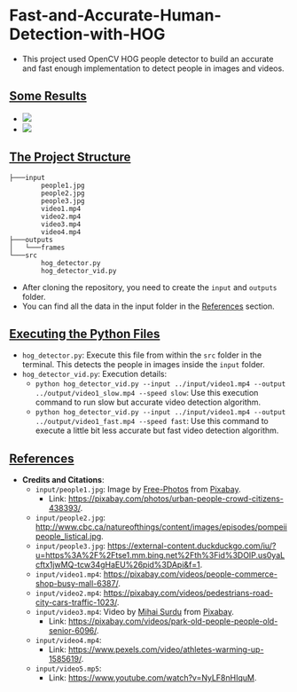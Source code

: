 # Fast-and-Accurate-Human-Detection-with-HOG



* This project used OpenCV HOG people detector to build an accurate and fast enough implementation to detect people in images and videos.



## <u>Some Results</u>

* ![](https://github.com/sovit-123/Fast-and-Accurate-Human-Detection-with-HOG/blob/master/outputs/people1.jpg?raw=true)
* ![](https://github.com/sovit-123/Fast-and-Accurate-Human-Detection-with-HOG/blob/master/outputs/people2.jpg?raw=true)





## <u>The Project Structure</u>

```
├───input
        people1.jpg
        people2.jpg
        people3.jpg
        video1.mp4
        video2.mp4
        video3.mp4
        video4.mp4
├───outputs
│   └───frames
└───src
        hog_detector.py
        hog_detector_vid.py
```

* After cloning the repository, you need to create the `input` and `outputs` folder.
* You can find all the data in the input folder in the [References](#References) section.



## <u>Executing the Python Files</u>

* `hog_detector.py`: Execute this file from within the `src` folder in the terminal. This detects the people in images inside the `input` folder.
* `hog_detector_vid.py`:  Execution details:
  * `python hog_detector_vid.py --input ../input/video1.mp4 --output ../output/video1_slow.mp4 --speed slow`: Use this execution command to run slow but accurate video detection algorithm.
  * `python hog_detector_vid.py --input ../input/video1.mp4 --output ../output/video1_fast.mp4 --speed fast`: Use this command to execute a little bit less accurate but fast video detection algorithm.



## <u>References</u>

* **Credits and Citations**:
  * `input/people1.jpg`: Image by <a href="https://pixabay.com/photos/?utm_source=link-attribution&amp;utm_medium=referral&amp;utm_campaign=image&amp;utm_content=438393">Free-Photos</a> from <a href="https://pixabay.com/?utm_source=link-attribution&amp;utm_medium=referral&amp;utm_campaign=image&amp;utm_content=438393">Pixabay</a>.
    * Link: https://pixabay.com/photos/urban-people-crowd-citizens-438393/.
  * `input/people2.jpg`: http://www.cbc.ca/natureofthings/content/images/episodes/pompeiipeople_listical.jpg.
  * `input/people3.jpg`: https://external-content.duckduckgo.com/iu/?u=https%3A%2F%2Ftse1.mm.bing.net%2Fth%3Fid%3DOIP.us0yaLcftx1jwMQ-tcw34gHaEU%26pid%3DApi&f=1.
  * `input/video1.mp4`: https://pixabay.com/videos/people-commerce-shop-busy-mall-6387/.
  * `input/video2.mp4`: https://pixabay.com/videos/pedestrians-road-city-cars-traffic-1023/.
  * `input/video3.mp4`: Video by <a href="https://pixabay.com/users/surdumihail-3593622/?utm_source=link-attribution&amp;utm_medium=referral&amp;utm_campaign=image&amp;utm_content=6096">Mihai Surdu</a> from <a href="https://pixabay.com/?utm_source=link-attribution&amp;utm_medium=referral&amp;utm_campaign=image&amp;utm_content=6096">Pixabay</a>.
    * Link: https://pixabay.com/videos/park-old-people-people-old-senior-6096/.
  * `input/video4.mp4`:
    * Link: https://www.pexels.com/video/athletes-warming-up-1585619/.
  * `input/video5.mp5`: 
    * Link: https://www.youtube.com/watch?v=NyLF8nHIquM.
